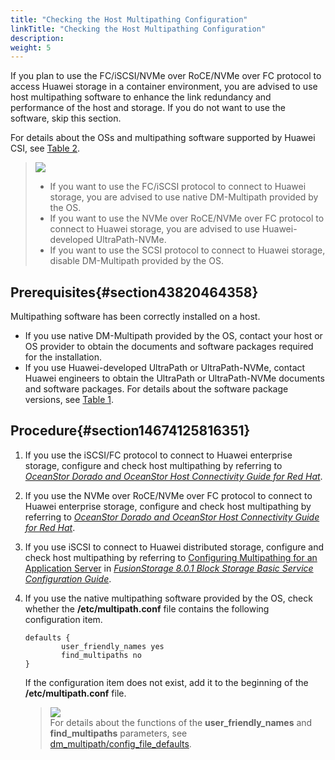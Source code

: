 ```yaml
---
title: "Checking the Host Multipathing Configuration"
linkTitle: "Checking the Host Multipathing Configuration"
description: 
weight: 5
---
```


If you plan to use the FC/iSCSI/NVMe over RoCE/NVMe over FC protocol to access Huawei storage in a container environment, you are advised to use host multipathing software to enhance the link redundancy and performance of the host and storage. If you do not want to use the software, skip this section.

For details about the OSs and multipathing software supported by Huawei CSI, see  [Table 2](/docs/compatibility-and-features/kubernetes-and-os-compatibility#table133422378818).

>![](/css-docs/public_sys-resources/en-us/icon-note.gif)  
>-   If you want to use the FC/iSCSI protocol to connect to Huawei storage, you are advised to use native DM-Multipath provided by the OS.
>-   If you want to use the NVMe over RoCE/NVMe over FC protocol to connect to Huawei storage, you are advised to use Huawei-developed UltraPath-NVMe.
>-   If you want to use the SCSI protocol to connect to Huawei storage, disable DM-Multipath provided by the OS.

## Prerequisites{#section43820464358}

Multipathing software has been correctly installed on a host.

-   If you use native DM-Multipath provided by the OS, contact your host or OS provider to obtain the documents and software packages required for the installation.
-   If you use Huawei-developed UltraPath or UltraPath-NVMe, contact Huawei engineers to obtain the UltraPath or UltraPath-NVMe documents and software packages. For details about the software package versions, see  [Table 1](/docs/installation-and-deployment/installation-preparations/downloading-the-huawei-csi-software-package#en-us_topic_0150885197_table17200162435412).

## Procedure{#section14674125816351}

1.  If you use the iSCSI/FC protocol to connect to Huawei enterprise storage, configure and check host multipathing by referring to  _[OceanStor Dorado and OceanStor Host Connectivity Guide for Red Hat](https://support.huawei.com/enterprise/en/doc/EDOC1100113070/1b4ad686/os-native-multipathing-software)_.
2.  If you use the NVMe over RoCE/NVMe over FC protocol to connect to Huawei enterprise storage, configure and check host multipathing by referring to  _[OceanStor Dorado and OceanStor Host Connectivity Guide for Red Hat](https://support.huawei.com/enterprise/en/doc/EDOC1100113070/5f5e5688/ultrapath)_.
3.  If you use iSCSI to connect to Huawei distributed storage, configure and check host multipathing by referring to  [Configuring Multipathing for an Application Server](https://support.huawei.com/enterprise/en/doc/EDOC1100115354/59dfdd73)  in  _[FusionStorage 8.0.1 Block Storage Basic Service Configuration Guide](https://support.huawei.com/enterprise/en/doc/EDOC1100115354)_.
4.  If you use the native multipathing software provided by the OS, check whether the  **/etc/multipath.conf**  file contains the following configuration item.

    ```
    defaults {
            user_friendly_names yes
            find_multipaths no
    }
    ```

    If the configuration item does not exist, add it to the beginning of the  **/etc/multipath.conf**  file.

    >![](/css-docs/public_sys-resources/en-us/icon-note.gif)  
    >For details about the functions of the  **user\_friendly\_names**  and  **find\_multipaths**  parameters, see  [dm\_multipath/config\_file\_defaults](https://access.redhat.com/documentation/en-us/red_hat_enterprise_linux/7/html/dm_multipath/config_file_defaults).

